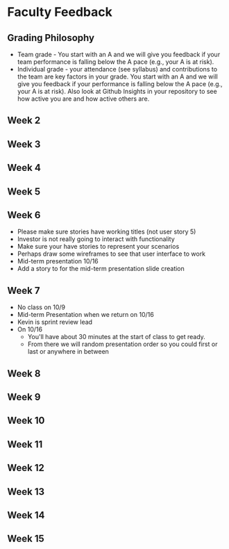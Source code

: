 # Faculty Feedback #

## Grading Philosophy ##
- Team grade - You start with an A and we will give you feedback if your team performance is falling below the A pace (e.g., your A is at risk).
- Individual grade - your attendance (see syllabus) and contributions to the team are key factors in your grade.  You start with an A and we will give you feedback if your performance is falling below the A pace (e.g., your A is at risk).  Also look at Github Insights in your repository to see how active you are and how active others are.

## Week 2 ##

## Week 3 ##

## Week 4 ##

## Week 5 ##

## Week 6 ##
- Please make sure stories have working titles (not user story 5)
- Investor is not really going to interact with functionality
- Make sure your have stories to represent your scenarios
- Perhaps draw some wireframes to see that user interface to work
- Mid-term presentation 10/16
- Add a story to for the mid-term presentation slide creation

## Week 7 ##
- No class on 10/9
- Mid-term Presentation when we return on 10/16
- Kevin is sprint review lead
- On 10/16
  - You'll have about 30 minutes at the start of class to get ready.
  - From there we will random presentation order so you could first or last or anywhere in between

## Week 8 ##

## Week 9 ##

## Week 10 ##

## Week 11 ##

## Week 12 ##

## Week 13 ##

## Week 14 ##

## Week 15 ##
